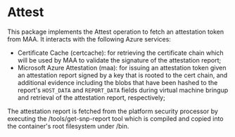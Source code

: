 # Attest

This package implements the Attest operation to fetch an attestation token from MAA. It interacts with the following Azure services:

- Certificate Cache (certcache): for retrieving the certificate chain which will be used by MAA to validate the signature of the attestation report;
- Microsoft Azure Attestation (maa): for issuing an attestation token given an attestation report signed by a key that is rooted to the cert chain, and additional evidence including the blobs that have been hashed to the report's `HOST_DATA` and `REPORT_DATA` fields during virtual machine bringup and retrieval of the attestation report, respectively;

The attestation report is fetched from the platform security processor by executing the <parent>/tools/get-snp-report tool which is compiled and copied into the container's root filesystem under /bin.
